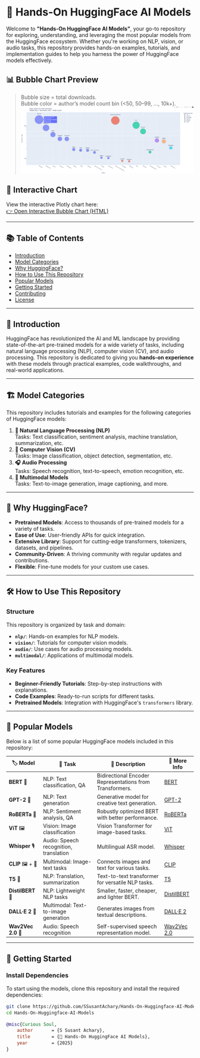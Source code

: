 # 🤗 Hands-On HuggingFace AI Models

Welcome to **"Hands-On HuggingFace AI Models"**, your go-to repository for exploring, understanding, and leveraging the most popular models from the HuggingFace ecosystem. Whether you're working on NLP, vision, or audio tasks, this repository provides hands-on examples, tutorials, and implementation guides to help you harness the power of HuggingFace models effectively.

## 📊 Bubble Chart Preview

> Bubble size = total downloads.  
> Bubble color = author’s model count bin (<50, 50–99, …, 10k+).
![Bubble Chart Preview](https://github.com/SSusantAchary/Hands-On-Huggingface-AI-Models/blob/main/media/popolar_authors.png)

## 🚀 Interactive Chart

View the interactive Plotly chart here:  
[👉 Open Interactive Bubble Chart (HTML)](https://ssusantachary.github.io/Hands-On-Huggingface-AI-Models/floating.html)

---

## 📚 Table of Contents

- [Introduction](#introduction)
- [Model Categories](#model-categories)
- [Why HuggingFace?](#why-huggingface)
- [How to Use This Repository](#how-to-use-this-repository)
- [Popular Models](#popular-models)
- [Getting Started](#getting-started)
- [Contributing](#contributing)
- [License](#license)

---

## 🌟 Introduction

HuggingFace has revolutionized the AI and ML landscape by providing state-of-the-art pre-trained models for a wide variety of tasks, including natural language processing (NLP), computer vision (CV), and audio processing. This repository is dedicated to giving you **hands-on experience** with these models through practical examples, code walkthroughs, and real-world applications.

---

## 🏗️ Model Categories

This repository includes tutorials and examples for the following categories of HuggingFace models:

1. **📝 Natural Language Processing (NLP)**  
   Tasks: Text classification, sentiment analysis, machine translation, summarization, etc.
2. **🎨 Computer Vision (CV)**  
   Tasks: Image classification, object detection, segmentation, etc.
3. **🎧 Audio Processing**  
   Tasks: Speech recognition, text-to-speech, emotion recognition, etc.
4. **🧩 Multimodal Models**  
   Tasks: Text-to-image generation, image captioning, and more.

---

## 🤔 Why HuggingFace?

- **Pretrained Models**: Access to thousands of pre-trained models for a variety of tasks.
- **Ease of Use**: User-friendly APIs for quick integration.
- **Extensive Library**: Support for cutting-edge transformers, tokenizers, datasets, and pipelines.
- **Community-Driven**: A thriving community with regular updates and contributions.
- **Flexible**: Fine-tune models for your custom use cases.

---

## 🛠️ How to Use This Repository

### Structure
This repository is organized by task and domain:
- **`nlp/`**: Hands-on examples for NLP models.
- **`vision/`**: Tutorials for computer vision models.
- **`audio/`**: Use cases for audio processing models.
- **`multimodal/`**: Applications of multimodal models.

### Key Features
- **Beginner-Friendly Tutorials**: Step-by-step instructions with explanations.
- **Code Examples**: Ready-to-run scripts for different tasks.
- **Pretrained Models**: Integration with HuggingFace's `transformers` library.

---

## 🚀 Popular Models

Below is a list of some popular HuggingFace models included in this repository:

| 🏷️ **Model**            | 🌟 **Task**                          | 📜 **Description**                                  | 🔗 **More Info**                  |
|--------------------------|---------------------------------------|----------------------------------------------------|------------------------------------|
| **BERT** 🤖             | NLP: Text classification, QA          | Bidirectional Encoder Representations from Transformers. | [BERT](https://huggingface.co/bert) |
| **GPT-2** 📝            | NLP: Text generation                 | Generative model for creative text generation.     | [GPT-2](https://huggingface.co/gpt2) |
| **RoBERTa** 📘          | NLP: Sentiment analysis, QA           | Robustly optimized BERT with better performance.  | [RoBERTa](https://huggingface.co/roberta) |
| **ViT** 🖼️              | Vision: Image classification          | Vision Transformer for image-based tasks.         | [ViT](https://huggingface.co/google/vit-base-patch16-224) |
| **Whisper** 🎙️          | Audio: Speech recognition, translation | Multilingual ASR model.                           | [Whisper](https://huggingface.co/openai/whisper-base) |
| **CLIP** 🖼️ + 📝        | Multimodal: Image-text tasks          | Connects images and text for various tasks.       | [CLIP](https://huggingface.co/openai/clip-vit-base-patch32) |
| **T5** 📜               | NLP: Translation, summarization       | Text-to-text transformer for versatile NLP tasks. | [T5](https://huggingface.co/t5)    |
| **DistilBERT** 🌱       | NLP: Lightweight NLP tasks            | Smaller, faster, cheaper, and lighter BERT.       | [DistilBERT](https://huggingface.co/distilbert-base-uncased) |
| **DALL·E 2** 🎨         | Multimodal: Text-to-image generation   | Generates images from textual descriptions.       | [DALL·E 2](https://openai.com/dall-e-2) |
| **Wav2Vec 2.0** 🌊      | Audio: Speech recognition             | Self-supervised speech representation model.      | [Wav2Vec 2.0](https://huggingface.co/facebook/wav2vec2-large-960h) |

---

## 🏁 Getting Started

### Install Dependencies
To start using the models, clone this repository and install the required dependencies:
```bash
git clone https://github.com/SSusantAchary/Hands-On-Huggingface-AI-Models.git
cd Hands-On-Huggingface-AI-Models
```

```bibtex
@misc{Curious Soul,
    author       = {S Susant Achary},
    title        = {🤗 Hands-On HuggingFace AI Models},
    year         = {2025}
}
```
